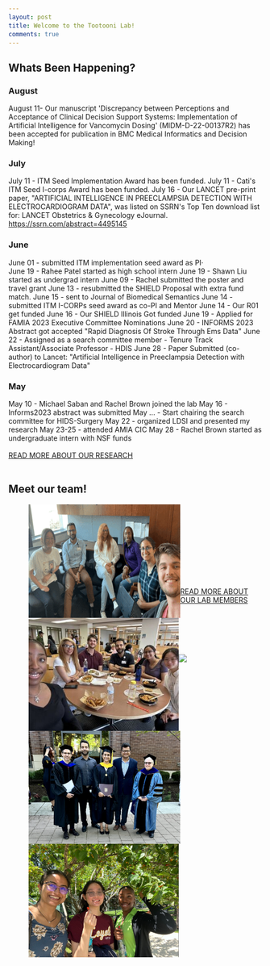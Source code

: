 ```yaml
---
layout: post
title: Welcome to the Tootooni Lab!
comments: true
---
```

## Whats Been Happening?
### August
August 11- Our manuscript 'Discrepancy between Perceptions and Acceptance of Clinical Decision Support Systems: Implementation of Artificial Intelligence for Vancomycin Dosing' (MIDM-D-22-00137R2) has been accepted for publication in BMC Medical Informatics and Decision Making!
### July
July 11 - ITM Seed Implementation Award has been funded.
July 11 - Cati's ITM Seed I-corps Award has been funded.
July 16 - Our LANCET pre-print paper, "ARTIFICIAL INTELLIGENCE IN PREECLAMPSIA DETECTION WITH ELECTROCARDIOGRAM DATA", was listed on SSRN's Top Ten download list for: LANCET Obstetrics & Gynecology eJournal. https://ssrn.com/abstract=4495145
### June
June 01 - submitted ITM implementation seed award as PI·         
June 19 - Rahee Patel started as high school intern
June 19 - Shawn Liu started as undergrad intern
June 09 - Rachel submitted the poster and travel grant
June 13 - resubmitted the SHIELD Proposal with extra fund match.
June 15 - sent to Journal of Biomedical Semantics
June 14 - submitted ITM I-CORPs seed award as co-PI and Mentor
June 14 - Our R01 get funded
June 16 - Our SHIELD Illinois Got funded
June 19 - Applied for FAMIA 2023 Executive Committee Nominations
June 20 - INFORMS 2023 Abstract got accepted "Rapid Diagnosis Of Stroke Through Ems Data"
June 22 - Assigned as a search committee member - Tenure Track Assistant/Associate Professor - HDIS
​June 28 - Paper Submitted (co-author) to Lancet: "Artificial Intelligence in Preeclampsia Detection with Electrocardiogram Data"
### May
May 10 - Michael Saban and Rachel Brown joined the lab
May 16 - Informs2023 abstract was submitted
May … - Start chairing the search committee for HIDS-Surgery
May 22 - organized LDSI and presented my research
May 23-25 - attended AMIA CIC
May 28 - Rachel Brown started as undergraduate intern with NSF funds
<br>
<br>
<a href="{{ site.baseurl }}/research">READ MORE ABOUT OUR RESEARCH</a>
<br>
<br>
## Meet our team!

<figure>
        <img src="https://github.com/TootooniLab/TootooniLab.github.io/blob/master/images/meeting.gif?raw=true" width="301px" height="225px" align="left"/>
</figure>
<figure>
        <img src="https://github.com/TootooniLab/TootooniLab.github.io/blob/master/images/group%20lunch.jpeg?raw=true" width="298px" height="224px" align="left"/>
</figure>
<br>
<br>
<figure>
        <img src="https://github.com/TootooniLab/TootooniLab.github.io/blob/master/images/neelam%20grad.png?raw=true" width="301px" height="224px" align="left"/>
</figure>
<br>
<br>
<figure>
        <img src="https://github.com/TootooniLab/TootooniLab.github.io/blob/master/images/mystery%20berry.jpg?raw=true" width="298px" height="225px" align="left"/>
</figure>
<br>
<br>
<br>
<br>
<a href="{{ site.baseurl }}/research">READ MORE ABOUT OUR LAB MEMBERS</a>
<br>
<br>
<br>
<br>
<br>
<br>
<figure>
  <img src="https://raw.githubusercontent.com/TestRun23/TestRun23.github.io/master/images/hsc.jpg"/>
</figure>
<br>
